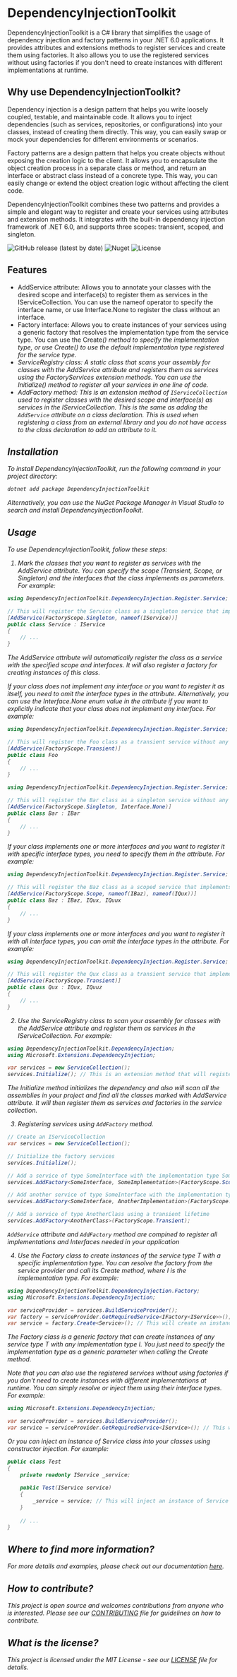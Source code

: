# DependencyInjectionToolkit

DependencyInjectionToolkit is a C# library that simplifies the usage of dependency injection and factory patterns in your .NET 6.0 applications. It provides attributes and extensions methods to register services and create them using factories. It also allows you to use the registered services without using factories if you don't need to create instances with different implementations at runtime.

## Why use DependencyInjectionToolkit?

Dependency injection is a design pattern that helps you write loosely coupled, testable, and maintainable code. It allows you to inject dependencies (such as services, repositories, or configurations) into your classes, instead of creating them directly. This way, you can easily swap or mock your dependencies for different environments or scenarios.

Factory patterns are a design pattern that helps you create objects without exposing the creation logic to the client. It allows you to encapsulate the object creation process in a separate class or method, and return an interface or abstract class instead of a concrete type. This way, you can easily change or extend the object creation logic without affecting the client code.

DependencyInjectionToolkit combines these two patterns and provides a simple and elegant way to register and create your services using attributes and extension methods. It integrates with the built-in dependency injection framework of .NET 6.0, and supports three scopes: transient, scoped, and singleton.

![GitHub release (latest by date)](https://img.shields.io/github/v/release/Bugzygeek/DependencyInjection.Toolkit)
![Nuget](https://img.shields.io/nuget/v/DependencyInjectionToolkit)
![License](https://img.shields.io/github/license/Bugzygeek/DependencyInjection.Toolkit)

## Features

- AddService attribute: Allows you to annotate your classes with the desired scope and interface(s) to register them as services in the IServiceCollection. You can use the nameof operator to specify the interface name, or use Interface.None to register the class without an interface.
- Factory interface: Allows you to create instances of your services using a generic factory that resolves the implementation type from the service type. You can use the Create<I>() method to specify the implementation type, or use Create<T>() to use the default implementation type registered for the service type.
- ServiceRegistry class: A static class that scans your assembly for classes with the AddService attribute and registers them as services using the FactoryServices extension methods. You can use the Initialize() method to register all your services in one line of code.
- AddFactory method: This is an extension method of `IServiceCollection` used to register classes with the desired scope and interface(s) as services in the IServiceCollection. This is the same as adding the `AddService` attribute on a class declaration. This is used when registering a class from an external library and you do not have access to the class declaration to add an attribute to it.

## Installation

To install DependencyInjectionToolkit, run the following command in your project directory:

```bash
dotnet add package DependencyInjectionToolkit
```

Alternatively, you can use the NuGet Package Manager in Visual Studio to search and install DependencyInjectionToolkit.

## Usage

To use DependencyInjectionToolkit, follow these steps:

1. Mark the classes that you want to register as services with the AddService attribute. You can specify the scope (Transient, Scope, or Singleton) and the interfaces that the class implements as parameters. For example:

```csharp
using DependencyInjectionToolkit.DependencyInjection.Register.Service;

// This will register the Service class as a singleton service that implements the IService interface
[AddService(FactoryScope.Singleton, nameof(IService))]
public class Service : IService
{
    // ...
}
```

The AddService attribute will automatically register the class as a service with the specified scope and interfaces. It will also register a factory for creating instances of this class.

If your class does not implement any interface or you want to register it as itself, you need to omit the interface types in the attribute. Alternatively, you can use the Interface.None enum value in the attribute if you want to explicitly indicate that your class does not implement any interface. For example:

```csharp
using DependencyInjectionToolkit.DependencyInjection.Register.Service;

// This will register the Foo class as a transient service without any interface
[AddService(FactoryScope.Transient)]
public class Foo
{
    // ...
}
```

```csharp
using DependencyInjectionToolkit.DependencyInjection.Register.Service;

// This will register the Bar class as a singleton service without any interface, even though it implements IBar
[AddService(FactoryScope.Singleton, Interface.None)]
public class Bar : IBar
{
    // ...
}
```

If your class implements one or more interfaces and you want to register it with specific interface types, you need to specify them in the attribute. For example:

```csharp
using DependencyInjectionToolkit.DependencyInjection.Register.Service;

// This will register the Baz class as a scoped service that implements IBaz and IQux, but not IQuux
[AddService(FactoryScope.Scope, nameof(IBaz), nameof(IQux))]
public class Baz : IBaz, IQux, IQuux
{
    // ...
}
```

If your class implements one or more interfaces and you want to register it with all interface types, you can omit the interface types in the attribute. For example:

```csharp
using DependencyInjectionToolkit.DependencyInjection.Register.Service;

// This will register the Qux class as a transient service that implements both IQux and IQuuz
[AddService(FactoryScope.Transient)]
public class Qux : IQux, IQuuz
{
    // ...
}
```

2. Use the ServiceRegistry class to scan your assembly for classes with the AddService attribute and register them as services in the IServiceCollection. For example:

```csharp
using DependencyInjectionToolkit.DependencyInjection;
using Microsoft.Extensions.DependencyInjection;

var services = new ServiceCollection();
services.Initialize(); // This is an extension method that will register all the services marked with AddService attribute
```

The Initialize method initializes the dependency and also will scan all the assemblies in your project and find all the classes marked with AddService attribute. It will then register them as services and factories in the service collection.

3. Registering services using `AddFactory` method.

 ```csharp
// Create an IServiceCollection
var services = new ServiceCollection();

// Initialize the factory services
services.Initialize();

// Add a service of type SomeInterface with the implementation type SomeImplementation using a scoped lifetime
services.AddFactory<SomeInterface, SomeImplementation>(FactoryScope.Scope);

// Add another service of type SomeInterface with the implementation type AnotherImplementation using a scoped lifetime
services.AddFactory<SomeInterface, AnotherImplementation>(FactoryScope.Scope);

// Add a service of type AnotherClass using a transient lifetime
services.AddFactory<AnotherClass>(FactoryScope.Transient);
```

`AddService` attribute and `AddFactory` method are compined to register all implementations and Interfaces needed in your application

4. Use the Factory<T> class to create instances of the service type T with a specific implementation type. You can resolve the factory from the service provider and call its Create<I> method, where I is the implementation type. For example:

```csharp
using DependencyInjectionToolkit.DependencyInjection.Factory;
using Microsoft.Extensions.DependencyInjection;

var serviceProvider = services.BuildServiceProvider();
var factory = serviceProvider.GetRequiredService<IFactory<IService>>();
var service = factory.Create<Service>(); // This will create an instance of Service class that implements IService interface
```

The Factory<T> class is a generic factory that can create instances of any service type T with any implementation type I. You just need to specify the implementation type as a generic parameter when calling the Create<I> method.

Note that you can also use the registered services without using factories if you don't need to create instances with different implementations at runtime. You can simply resolve or inject them using their interface types. For example:

```csharp
using Microsoft.Extensions.DependencyInjection;

var serviceProvider = services.BuildServiceProvider();
var service = serviceProvider.GetRequiredService<IService>(); // This will resolve an instance of Service class that implements IService interface
```

Or you can inject an instance of Service class into your classes using constructor injection. For example:

```csharp
public class Test
{
    private readonly IService _service;
    
    public Test(IService service)
    {
        _service = service; // This will inject an instance of Service class that implements IService interface
    }
    
    // ...
}
```

## Where to find more information?

For more details and examples, please check out our documentation [here](https://github.com/DependencyInjectionToolkit/DependencyInjectionToolkit/wiki).

## How to contribute?

This project is open source and welcomes contributions from anyone who is interested. Please see our [CONTRIBUTING](https://github.com/DependencyInjectionToolkit/DependencyInjectionToolkit/blob/main/CONTRIBUTING.md) file for guidelines on how to contribute.

## What is the license?

This project is licensed under the MIT License - see our [LICENSE](https://github.com/DependencyInjectionToolkit/DependencyInjectionToolkit/blob/main/LICENSE) file for details.
